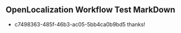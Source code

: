 ## OpenLocalization Workflow Test MarkDown
* c7498363-485f-46b3-ac05-5bb4ca0b9bd5 thanks!

<!--HONumber=Jul16_HO5-->



